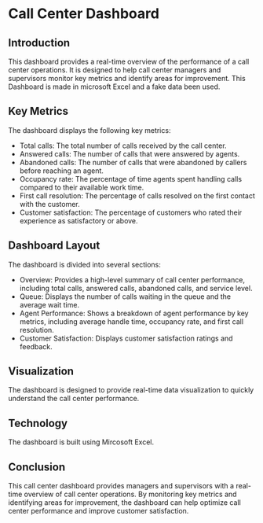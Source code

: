 
# Call Center Dashboard

## Introduction
This dashboard provides a real-time overview of the performance of a call center operations. It is designed to help call center managers and supervisors monitor key metrics and identify areas for improvement. This Dashboard is made in microsoft Excel and a fake data been used.

## Key Metrics
The dashboard displays the following key metrics:
- Total calls: The total number of calls received by the call center.
- Answered calls: The number of calls that were answered by agents.
- Abandoned calls: The number of calls that were abandoned by callers before reaching an agent.
- Occupancy rate: The percentage of time agents spent handling calls compared to their available work time.
- First call resolution: The percentage of calls resolved on the first contact with the customer.
- Customer satisfaction: The percentage of customers who rated their experience as satisfactory or above.

## Dashboard Layout
The dashboard is divided into several sections:
- Overview: Provides a high-level summary of call center performance, including total calls, answered calls, abandoned calls, and service level.
- Queue: Displays the number of calls waiting in the queue and the average wait time.
- Agent Performance: Shows a breakdown of agent performance by key metrics, including average handle time, occupancy rate, and first call resolution.
- Customer Satisfaction: Displays customer satisfaction ratings and feedback.

## Visualization
The dashboard is designed to provide real-time data visualization to quickly understand the call center performance.

## Technology
The dashboard is built using Mircosoft Excel. 

## Conclusion
This call center dashboard provides managers and supervisors with a real-time overview of call center operations. By monitoring key metrics and identifying areas for improvement, the dashboard can help optimize call center performance and improve customer satisfaction.
